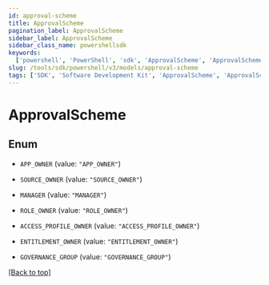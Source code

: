 ```yaml
---
id: approval-scheme
title: ApprovalScheme
pagination_label: ApprovalScheme
sidebar_label: ApprovalScheme
sidebar_class_name: powershellsdk
keywords:
  ['powershell', 'PowerShell', 'sdk', 'ApprovalScheme', 'ApprovalScheme']
slug: /tools/sdk/powershell/v3/models/approval-scheme
tags: ['SDK', 'Software Development Kit', 'ApprovalScheme', 'ApprovalScheme']
---
```


# ApprovalScheme

## Enum

- `APP_OWNER` (value: `"APP_OWNER"`)

- `SOURCE_OWNER` (value: `"SOURCE_OWNER"`)

- `MANAGER` (value: `"MANAGER"`)

- `ROLE_OWNER` (value: `"ROLE_OWNER"`)

- `ACCESS_PROFILE_OWNER` (value: `"ACCESS_PROFILE_OWNER"`)

- `ENTITLEMENT_OWNER` (value: `"ENTITLEMENT_OWNER"`)

- `GOVERNANCE_GROUP` (value: `"GOVERNANCE_GROUP"`)

[[Back to top]](#)
